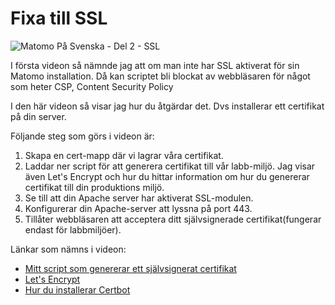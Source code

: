 # Fixa till SSL


![Matomo På Svenska - Del 2 - SSL](../../images/MPS-1-SSL.png)

I första videon så nämnde jag att om man inte har SSL aktiverat för sin Matomo installation. Då kan scriptet bli blockat av webbläsaren för något som heter CSP, Content Security Policy

I den här videon så visar jag hur du åtgärdar det. Dvs installerar ett certifikat på din server.

Följande steg som görs i videon är:

1. Skapa en cert-mapp där vi lagrar våra certifikat.
2. Laddar ner script för att generera certifikat till vår labb-miljö. Jag visar även Let's Encrypt och hur du hittar information om hur du genererar certifikat till din produktions miljö.
3. Se till att din Apache server har aktiverat SSL-modulen.
4. Konfigurerar din Apache-server att lyssna på port 443.
5. Tillåter webbläsaren att acceptera ditt självsignerade certifikat(fungerar endast för labbmiljöer).


Länkar som nämns i videon:
* [Mitt script som genererar ett självsignerat certifikat](https://github.com/jorgeuos/generate-self-signed-cert)
* [Let's Encrypt](https://letsencrypt.org/)
* [Hur du installerar Certbot](https://certbot.eff.org/)





